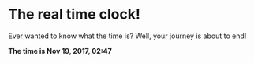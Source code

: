 # The real time clock!

Ever wanted to know what the time is? Well, your journey is about to end!

**The time is Nov 19, 2017, 02:47**